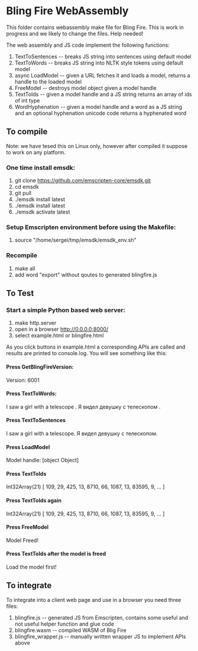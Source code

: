 # Bling Fire WebAssembly

This folder contains webassembly make file for Bling Fire. This is work in progress and we likely to change the files. Help needed!

The web assembly and JS code implement the following functions:

  1. TextToSentences -- breaks JS string into sentences using default model
  2. TextToWords -- breaks JS string into NLTK style tokens using default model 
  3. async LoadModel -- given a URL fetches it and loads a model, returns a handle to the loaded model
  4. FreeModel -- destroys model object given a model handle
  5. TextToIds -- given a model handle and a JS string returns an array of ids of int type
  6. WordHyphenation -- given a model handle and a word as a JS string and an optional hyphenation unicode code returns a hyphenated word

## To compile

Note: we have tesed this on Linux only, however after compiled it suppose to work on any platform.

### One time install emsdk:

1. git clone https://github.com/emscripten-core/emsdk.git
2. cd emsdk
3. git pull
4. ./emsdk install latest
5. ./emsdk install latest
6. ./emsdk activate latest

### Setup Emscripten environment before using the Makefile:

1. source "/home/sergei/tmp/emsdk/emsdk_env.sh"

### Recompile

1. make all
2. add word "export" without qoutes to generated blingfire.js


## To Test
### Start a simple Python based web server:

1. make http.server
2. open in a browser http://0.0.0.0:8000/
3. select example.html or blingfire.html

As you click buttons in example.html a corresponding APIs are called and results are printed to console.log. You will see something like this:

#### Press GetBlingFireVersion:
Version: 6001

#### Press TextToWords:
I saw a girl with a telescope . Я видел девушку с телескопом .

#### Press TextToSentences
I saw a girl with a telescope.
Я видел девушку с телескопом.

#### Press LoadModel
Model handle: [object Object]

#### Press TextToIds
Int32Array(21) [ 109, 29, 425, 13, 8710, 66, 1087, 13, 83595, 9, … ]

#### Press TextToIds again
Int32Array(21) [ 109, 29, 425, 13, 8710, 66, 1087, 13, 83595, 9, … ]

#### Press FreeModel
Model Freed!

#### Press TextToIds after the model is freed
Load the model first!


## To integrate

To integrate into a client web page and use in a browser you need three files:

1. blingfire.js            -- generated JS from Emscripten, contains some useful and not useful helper function and glue code
2. blingfire.wasm          -- compiled WASM of Blig Fire
3. blingfire_wrapper.js    -- manually written wrapper JS to implement APIs above

